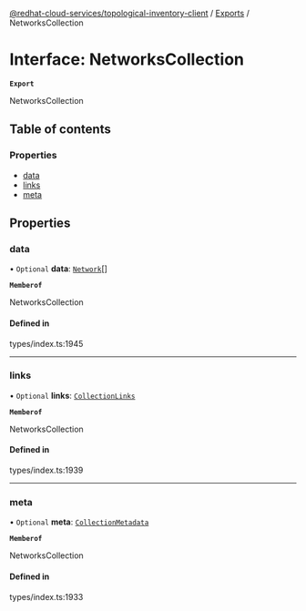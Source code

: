 [@redhat-cloud-services/topological-inventory-client](../README.md) / [Exports](../modules.md) / NetworksCollection

# Interface: NetworksCollection

**`Export`**

NetworksCollection

## Table of contents

### Properties

- [data](NetworksCollection.md#data)
- [links](NetworksCollection.md#links)
- [meta](NetworksCollection.md#meta)

## Properties

### data

• `Optional` **data**: [`Network`](Network.md)[]

**`Memberof`**

NetworksCollection

#### Defined in

types/index.ts:1945

___

### links

• `Optional` **links**: [`CollectionLinks`](CollectionLinks.md)

**`Memberof`**

NetworksCollection

#### Defined in

types/index.ts:1939

___

### meta

• `Optional` **meta**: [`CollectionMetadata`](CollectionMetadata.md)

**`Memberof`**

NetworksCollection

#### Defined in

types/index.ts:1933
